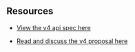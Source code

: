 ## Resources

- <a href="https://petstore.swagger.io/?url=https://raw.githubusercontent.com/newswangerd/galaxy-api-v4/master/openapi%3A%20galaxy_ng_v4.yml" target="_blank">View the v4 api spec here</a>

- <a href="https://hackmd.io/x0NmCvqPSM6DBVW-6qIfsQ" target="_blank">Read and discuss the v4 proposal here</a>